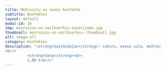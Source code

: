 ```yaml
---
title: Mežrozīšu un aveņu konfekte
subtitle: Konfektes
layout: default
modal-id: 16
img: mezrozisu-un-smilkserksu-ievarijums.jpg
thumbnail: mezrozisu-un-smilkserksu--thumbnail.jpg
alt: image-alt
category: Konfektes
description: "<strong>Sastāvdaļas</strong>: cukurs, aveņu sula, mežrozīšu pulveris.<br/>
<br/>
          <strong>Cena</strong><br>
          1,00 €<br/>"
---
```

